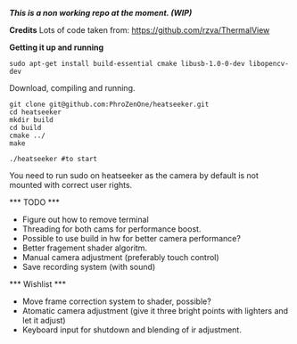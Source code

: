 ***This is a non working repo at the moment. (WIP)***

**Credits**
Lots of code taken from: https://github.com/rzva/ThermalView


**Getting it up and running**
```
sudo apt-get install build-essential cmake libusb-1.0-0-dev libopencv-dev
```

Download, compiling and running.

```
git clone git@github.com:PhroZenOne/heatseeker.git
cd heatseeker
mkdir build
cd build
cmake ../
make 

./heatseeker #to start
```

You need to run sudo on heatseeker as the camera by default is not mounted with correct user rights.

*** TODO *** 

* Figure out how to remove terminal
* Threading for both cams for performance boost.
* Possible to use build in hw for better camera performance?
* Better fragement shader algoritm.
* Manual camera adjustment (preferably touch control)
* Save recording system (with sound)

*** Wishlist ***

* Move frame correction system to shader, possible?
* Atomatic camera adjustment (give it three bright points with lighters and let it adjust)
* Keyboard input for shutdown and blending of ir adjustment.
